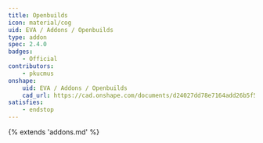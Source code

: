 ```yaml
---
title: Openbuilds
icon: material/cog
uid: EVA / Addons / Openbuilds
type: addon
spec: 2.4.0
badges:
    - Official
contributors: 
    - pkucmus
onshape: 
    uid: EVA / Addons / Openbuilds
    cad_url: https://cad.onshape.com/documents/d24027dd78e7164add26b5f5/w/0615251dcae8664926ca1aa2/e/e9eed9bdfd490146ec0aa205
satisfies:
    - endstop
---
```


{% extends 'addons.md' %}
